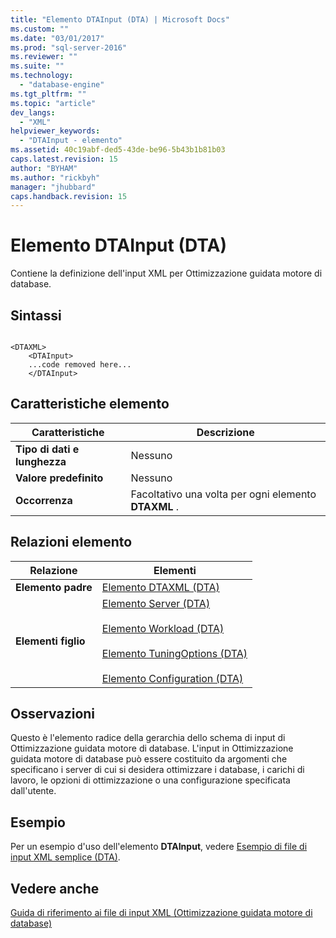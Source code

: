 ```yaml
---
title: "Elemento DTAInput (DTA) | Microsoft Docs"
ms.custom: ""
ms.date: "03/01/2017"
ms.prod: "sql-server-2016"
ms.reviewer: ""
ms.suite: ""
ms.technology: 
  - "database-engine"
ms.tgt_pltfrm: ""
ms.topic: "article"
dev_langs: 
  - "XML"
helpviewer_keywords: 
  - "DTAInput - elemento"
ms.assetid: 40c19abf-ded5-43de-be96-5b43b1b81b03
caps.latest.revision: 15
author: "BYHAM"
ms.author: "rickbyh"
manager: "jhubbard"
caps.handback.revision: 15
---
```

# Elemento DTAInput (DTA)
  Contiene la definizione dell'input XML per Ottimizzazione guidata motore di database.  
  
## Sintassi  
  
```  
  
<DTAXML>  
    <DTAInput>  
    ...code removed here...  
    </DTAInput>  
```  
  
## Caratteristiche elemento  
  
|Caratteristiche|Descrizione|  
|---------------------|-----------------|  
|**Tipo di dati e lunghezza**|Nessuno|  
|**Valore predefinito**|Nessuno|  
|**Occorrenza**|Facoltativo una volta per ogni elemento **DTAXML** .|  
  
## Relazioni elemento  
  
|Relazione|Elementi|  
|------------------|--------------|  
|**Elemento padre**|[Elemento DTAXML &#40;DTA&#41;](../../tools/dta/dtaxml-element-dta.md)|  
|**Elementi figlio**|[Elemento Server &#40;DTA&#41;](../../tools/dta/server-element-dta.md)<br /><br /> [Elemento Workload &#40;DTA&#41;](../../tools/dta/workload-element-dta.md)<br /><br /> [Elemento TuningOptions &#40;DTA&#41;](../../tools/dta/tuningoptions-element-dta.md)<br /><br /> [Elemento Configuration &#40;DTA&#41;](../../tools/dta/configuration-element-dta.md)|  
  
## Osservazioni  
 Questo è l'elemento radice della gerarchia dello schema di input di Ottimizzazione guidata motore di database. L'input in Ottimizzazione guidata motore di database può essere costituito da argomenti che specificano i server di cui si desidera ottimizzare i database, i carichi di lavoro, le opzioni di ottimizzazione o una configurazione specificata dall'utente.  
  
## Esempio  
 Per un esempio d'uso dell'elemento **DTAInput**, vedere [Esempio di file di input XML semplice &#40;DTA&#41;](../../tools/dta/simple-xml-input-file-sample-dta.md).  
  
## Vedere anche  
 [Guida di riferimento ai file di input XML &#40;Ottimizzazione guidata motore di database&#41;](../../tools/dta/xml-input-file-reference-database-engine-tuning-advisor.md)  
  
  